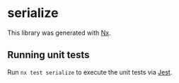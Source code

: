 # serialize

This library was generated with [Nx](https://nx.dev).

## Running unit tests

Run `nx test serialize` to execute the unit tests via [Jest](https://jestjs.io).
